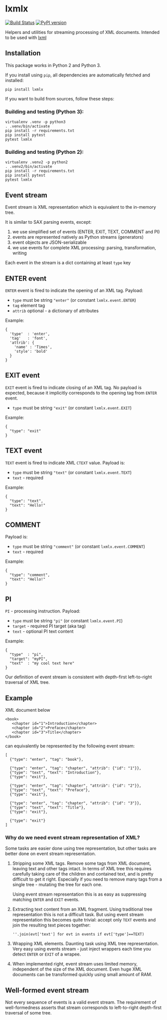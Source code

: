 # lxmlx
[![Build Status](https://travis-ci.org/innodatalabs/lxmlx.svg?branch=master)](https://travis-ci.org/innodatalabs/lxmlx)
[![PyPI version](https://badge.fury.io/py/lxmlx.svg)](https://badge.fury.io/py/lxmlx)

Helpers and utilities for streaming processing of XML documents. Intended to be used with [lxml](http://lxml.de)

## Installation

This package works in Python 2 and Python 3.

If you install using `pip`, all dependencies are automatically fetched and installed:

```
pip install lxmlx
```

If you want to build from sources, follow these steps:

### Building and testing (Python 3):
```
virtualenv .venv -p python3
. .venv/bin/activate
pip install -r requirements.txt
pip install pytest
pytest lxmlx
```

### Building and testing (Python 2):
```
virtualenv .venv2 -p python2
. .venv2/bin/activate
pip install -r requirements.txt
pip install pytest
pytest lxmlx
```

## Event stream
Event stream is XML representation which is equivalent to the in-memory tree.

It is similar to SAX parsing events, except:

1. we use simplified set of events (ENTER, EXIT, TEXT, COMMENT and PI)
2. events are represented natively as Python streams (generators)
3. event objects are JSON-serializable
3. we use events for complete XML processing: parsing, transformation, writing

Each event in the stream is a dict containing at least `type` key

## ENTER event
`ENTER` event is fired to indicate the opening of an XML tag. Payload:

* `type` must be string `"enter"` (or constant `lxmlx.event.ENTER`)
* `tag` element tag
* `attrib` optional - a dictionary of attributes

Example:
```
{
  'type'  : 'enter',
  'tag'   : 'font',
  'attrib': {
    'name' : 'Times',
    'style': 'bold'
  }
}
```

## EXIT event
`EXIT` event is fired to indicate closing of an XML tag. No payload is
expected, because it implicitly corresponds to the opening tag from `ENTER`
event.

* `type` must be string `"exit"` (or constant `lxmlx.event.EXIT`)

Example:
```
{
  "type": "exit"
}
```

## TEXT event
`TEXT` event is fired to indicate XML `CTEXT` value. Payload is:

* `type` must be string `"text"` (or constant `lxmlx.event.TEXT`)
* `text` - required

Example:
```
{
  "type": "text",
  "text": "Hello!"
}
```

## COMMENT

Payload is:
* `type` must be string `"comment"` (or constant `lxmlx.event.COMMENT`)
* `text` - required

Example:
```
{
  "type": "comment",
  "text": "Hello!"
}
```

## PI
`PI` - processing instruction. Payload:

* `type` must be string `"pi"` (or constant `lxmlx.event.PI`)
* `target` - required PI target (aka tag)
* `text` - optional PI text content

Example:
```
{
  "type"  : "pi",
  "target": "myPI",
  "text"  : "my cool text here"
}
```

Our definition of event stream is consistent with depth-first left-to-right
traversal of XML tree.

## Example
XML document below
```
<book>
   <chapter id="1">Introduction</chapter>
   <chapter id="2">Preface</chapter>
   <chapter id="3">Title</chapter>
</book>
```

can equivalently be represented by the following event stream:
```
[
  {"type": "enter", "tag": "book"},

  {"type": "enter", "tag": "chapter", "attrib": {"id": "1"}},
  {"type": "text", "text": "Introduction"},
  {"type": "exit"},

  {"type": "enter", "tag": "chapter", "attrib": {"id": "2"}},
  {"type": "text", "text": "Preface"},
  {"type": "exit"},

  {"type": "enter", "tag": "chapter", "attrib": {"id": "3"}},
  {"type": "text", "text": "Title"},
  {"type": "exit"},

  {"type": "exit"}
]
```

### Why do we need event stream representation of XML?
Some tasks are easier done using tree representation, but other
tasks are better done on event stream representation.

1. Stripping some XML tags. Remove some tags from XML document, leaving
   text and other tags intact. In terms of XML tree this requires
   carefully taking care of the children and contained text, and is
   pretty difficult to get it right. Especially if you need to
   remove many tags from a single tree - mutating the tree for each
   one.

   Using event stream representation this is as easy as suppressing
   matching `ENTER` and `EXIT` events.

2. Extracting text content from an XML fragment. Using traditional
   tree representation this is not a difficult task. But using event stream
   representation this becomes quite trivial: accept only `TEXT` events and
   join the resulting text pieces together:
   ```
   ''.join(evt['text'] for evt in events if evt['type']==TEXT)
   ```

3. Wrapping XML elements. Daunting task using XML tree representation. Very
   easy using events stream - just inject wrappers each time you detect
   `ENTER` or `EXIT` of a wrapee.

4. When implemented right, event stream uses limited memory, independent of
   the size of the XML document. Even huge XML documents can be transformed
   quickly using small amount of RAM.


## Well-formed event stream

Not every sequence of events is a valid event stream. The requirement of
well-formedness asserts that stream corresponds to left-to-right depth-first
traversal of some tree.

